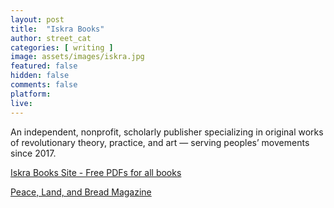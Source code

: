 ```yaml
---
layout: post
title:  "Iskra Books"
author: street_cat
categories: [ writing ]
image: assets/images/iskra.jpg
featured: false
hidden: false
comments: false
platform: 
live: 
---
```


An independent, nonprofit, scholarly publisher specializing in original works of revolutionary theory, practice, and art — serving peoples’ movements since 2017.

<a href="https://www.iskrabooks.org/">Iskra Books Site - Free PDFs for all books</a>

<a href="https://linktr.ee/plbmagazine">Peace, Land, and Bread Magazine</a>
